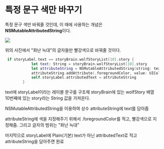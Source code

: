 특정 문구 색만 바꾸기
===

특정 문구 색만 바꿔줄 것인데, 이 때에 사용하는 개념은 **NSMutableAttributedString**이다.

<img src = "https://user-images.githubusercontent.com/99719661/198664829-0c6272f5-c47d-425b-b8df-2f008fe1aea2.png">

위의 사진에서 "화난 늑대"의 글자들만 빨강색으로 바꿔줄 것이다.   


```swift
 if storyLabel.text == storyBrain.wolfStoryList[10].story {
            let text: String = storyBrain.wolfStoryList[10].story
            let attributeString = NSMutableAttributedString(string: text)
            attributeString.addAttribute(.foregroundColor, value: UIColor.red, range: (text as NSString).range(of: "화난 늑대"))
            self.storyLabel.attributedText = attributeString
        }
```

text에 storyLabel이라는 레이블 문구를 구조체 storyBrain에 있는 wolfStory 배열 10번째에 있는 story라는 String 값을 가져온다.

NSMutableAttributedString을 이용하여 상수 attributeString에 text를 담아줌          

attributeString에 색을 지정해주기 위해서 .foregroundColor를 적고, 빨강색으로 지정해줌. 그리고 글자의 범위는 "화난 늑대"     

마지막으로 storyLabel에 Plain(기본) text가 아닌 attributedText로 적고 attributeString을 담아주면 완료     






